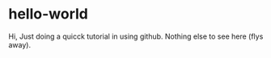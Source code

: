 # hello-world
Hi, Just doing a quicck tutorial in using github.
Nothing else to see here (flys away).
